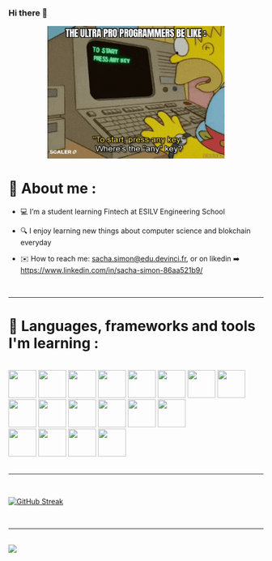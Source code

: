 ### Hi there 👋
<div id="header" align="center">
  <img src="codeur.gif" width="350"/>
</div>


# 🧑 About me :

- 💻 I’m a student learning Fintech at ESILV Engineering School

- 🔍 I enjoy learning new things about computer science and blokchain everyday

- ✉️ How to reach me: sacha.simon@edu.devinci.fr, or on likedin ➡️ https://www.linkedin.com/in/sacha-simon-86aa521b9/

   <br>
---

# 🧰 Languages, frameworks and tools I'm learning :

   <br>
<div align="left" >
   <img src="https://cdn.jsdelivr.net/gh/devicons/devicon/icons/html5/html5-original.svg" width="55" height="55"/>
   <img src="https://cdn.jsdelivr.net/gh/devicons/devicon/icons/css3/css3-original.svg" width="55" height="55"/>
   <img src="https://cdn.jsdelivr.net/gh/devicons/devicon/icons/javascript/javascript-original.svg" width="55" height="55"/>
   <img src="https://cdn.jsdelivr.net/gh/devicons/devicon/icons/python/python-original.svg" width="55" height="55"/>
   <img src="https://cdn.jsdelivr.net/gh/devicons/devicon/icons/csharp/csharp-original.svg" width="55" height="55"/>   
   <img src="https://cdn.jsdelivr.net/gh/devicons/devicon/icons/mysql/mysql-original.svg" width="55" height="55"/> 
  <img src="https://cdn.jsdelivr.net/gh/devicons/devicon/icons/php/php-original.svg" width="55" height="55"/>
  <img src="https://cdn.jsdelivr.net/gh/devicons/devicon/icons/solidity/solidity-original.svg" width="55" height="55"/>

   <br>
   <img src="https://cdn.jsdelivr.net/gh/devicons/devicon/icons/nodejs/nodejs-original-wordmark.svg" width="55" height="55"/>      
   <img src="https://cdn.jsdelivr.net/gh/devicons/devicon/icons/react/react-original-wordmark.svg" width="55" height="55"/>
   <img src="https://cdn.jsdelivr.net/gh/devicons/devicon/icons/nextjs/nextjs-original-wordmark.svg" width="55" height="55"/>
   <img src="https://cdn.jsdelivr.net/gh/devicons/devicon/icons/sqlite/sqlite-original-wordmark.svg" width="55" height="55"/>
   <img src="https://cdn.jsdelivr.net/gh/devicons/devicon/icons/express/express-original-wordmark.svg" width="55" height="55"/>


  <img src="https://cdn.jsdelivr.net/gh/devicons/devicon/icons/mongodb/mongodb-original-wordmark.svg" width="55" height="55"/>



   <br>
   <img src="https://cdn.jsdelivr.net/gh/devicons/devicon/icons/npm/npm-original-wordmark.svg" width="55" height="55"/>
   <img src="https://cdn.jsdelivr.net/gh/devicons/devicon/icons/vscode/vscode-original.svg" width="55" height="55" />
   <img src="https://cdn.jsdelivr.net/gh/devicons/devicon/icons/git/git-original.svg" width="55" height="55"/>   
   <img src="https://cdn.jsdelivr.net/gh/devicons/devicon/icons/docker/docker-original.svg" width="55" height="55"/>

</div>

   <br>

---
   <br>

[![GitHub Streak](http://github-readme-streak-stats.herokuapp.com?user=Sacha924&theme=highcontrast&hide_border=true&currStreakLabel=e59e00)](https://git.io/streak-stats)

  <br>
  
---
   <br>
   
<img height="180em" src="https://github-readme-stats-git-masterrstaa-rickstaa.vercel.app/api/top-langs/?username=Sacha924&layout=compact&theme=vision-friendly-dark&hide_border=true&count_private=true&exclude_repo=Web-Development-Project&langs_count=6&title_color=e59e00" />
